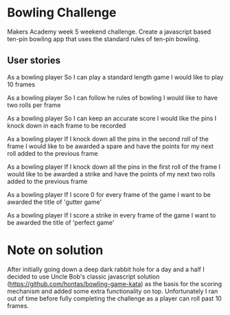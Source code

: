 # Bowling Challenge

Makers Academy week 5 weekend challenge. Create a javascript based ten-pin bowling app that uses the standard rules of ten-pin bowling.

## User stories

As a bowling player
So I can play a standard length game
I would like to play 10 frames

As a bowling player
So I can follow he rules of bowling
I would like to have two rolls per frame

As a bowling player
So I can keep an accurate score
I would like the pins I knock down in each frame to be recorded

As a bowling player
If I knock down all the pins in the second roll of the frame
I would like to be awarded a spare and have the points for my next roll added to the previous frame

As a bowling player
If I knock down all the pins in the first roll of the frame
I would like to be awarded a strike and have the points of my next two rolls added to the previous frame

As a bowling player
If I score 0 for every frame of the game
I want to be awarded the title of 'gutter game'

As a bowling player
If I score a strike in every frame of the game
I want to be awarded the title of 'perfect game'

# Note on solution

After initially going down a deep dark rabbit hole for a day and a half I decided to use Uncle Bob's classic javascript solution (https://github.com/hontas/bowling-game-kata) as the basis for the scoring mechanism and added some extra functionality on top. Unfortunately I ran out of time before fully completing the challenge as a player can roll past 10 frames.
